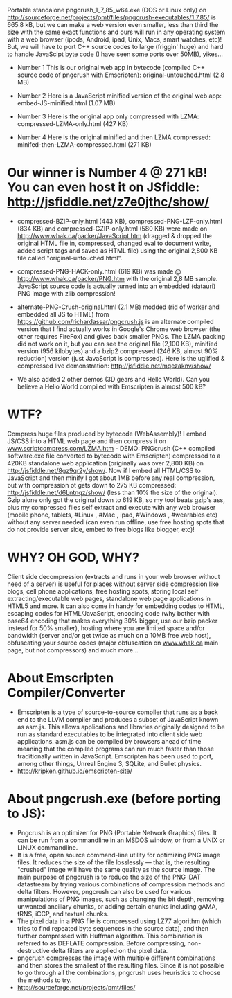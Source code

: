 Portable standalone pngcrush_1_7_85_w64.exe (DOS or Linux only)	on http://sourceforge.net/projects/pmt/files/pngcrush-executables/1.7.85/ is 665.8 kB, but we can make a web version even smaller, less than third the size with the same exact functions and ours will run in any operating system with a web browser (ipods, Android, ipad, Unix, Macs, smart watches, etc)! But, we will have to port C++ source codes to large (friggin' huge) and hard to handle JavaScipt byte code (I have seen some ports over 50MB), yikes...

* Number 1 This is our original web app in bytecode (compiled C++ source code of pngcrush with Emscripten):
original-untouched.html (2.8 MB)

* Number 2 Here is a JavaScript minified version of the original web app:
embed-JS-minified.html (1.07 MB)

* Number 3 Here is the original app only compressed with LZMA:
compressed-LZMA-only.html (427 KB)

* Number 4 Here is the original minified and then LZMA compressed:
minifed-then-LZMA-compressed.html (271 KB)

# Our winner is Number 4 @ 271 kB! You can even host it on JSfiddle: http://jsfiddle.net/z7e0jthc/show/

* compressed-BZIP-only.html (443 KB),
compressed-PNG-LZF-only.html (834 KB) and compressed-GZIP-only.html (580 KB) were made on http://www.whak.ca/packer/JavaScript.htm (dragged & dropped the original HTML file in, compressed, changed eval to document write, added script tags and saved as HTML file) using the original 2,800 KB file called "original-untouched.html".

* compressed-PNG-HACK-only.html (619 KB) was made @ http://www.whak.ca/packer/PNG.htm with the original 2,8 MB sample. JavaScript source code is actually turned into an embedded (datauri) PNG image with zlib compression!

* alternate-PNG-Crush-original.html (2.1 MB) modded (rid of worker and embedded all JS to HTML) from https://github.com/richardassar/pngcrush.js is an alternate compiled version that I find actually works in Google's Chrome web browser (the other requires FireFox) and gives back smaller PNGs. The LZMA packing did not work on it, but you can see the original file (2,100 KB), minified version (956 kilobytes) and a bzip2 compressed (246 KB, almost 90% reduction) version (just JavaScript is compressed). Here is the uglified & compressed live demonstration: http://jsfiddle.net/mqezaknv/show/

* We also added 2 other demos (3D gears and Hello World). Can you believe a Hello World compiled with Emscripten is almost 500 kB?

# WTF? 
Compress huge files produced by bytecode (WebAssembly)! I embed JS/CSS into a HTML web page and then compress it on www.scriptcompress.com/LZMA.htm - DEMO: PNGcrush (C++ compiled software.exe file converted to bytecode with Emscripten) compressed to a 420KB standalone web application (originally was over 2,800 KB) on http://jsfiddle.net/8gz9qr2y/show/. Now if I embed all HTML/CSS to JavaScript and then minify I got about 1MB before any real compression, but with compression ot gets down to 275 KB compressed: http://jsfiddle.net/d6Lntnqz/show/ (less than 10% the size of the original). Gzip alone only got the original down to 619 KB, so my tool beats gzip's ass, plus my compressed files self extract and execute with any web browser (mobile phone, tablets, #Linux ,  #Mac , ipad, #Windows , #wearables  etc) without any server needed (can even run offline, use free hosting spots that do not provide server side, embed to free blogs like blogger, etc)!

# WHY? OH GOD, WHY?
Client side decompression (extracts and runs in your web browser without need of a server) is useful for places without server side compression like blogs, cell phone applications, free hosting spots, storing local self extracting/executable web pages, standalone web page applications in HTML5 and more. It can also come in handy for embedding codes to HTML, escaping codes for HTML/JavaScript, encoding code (why bother with base64 encoding that makes everything 30% bigger, use our bzip packer instead for 50% smaller), hosting where you are limited space and/or bandwidth (server and/or get twice as much on a 10MB free web host), obfuscating your source codes (major obfuscation on www.whak.ca main page, but not compressors) and much more...

# About Emscripten Compiler/Converter
* Emscripten is a type of source-to-source compiler that runs as a back end to the LLVM compiler and produces a subset of JavaScript known as asm.js. This allows applications and libraries originally designed to be run as standard executables to be integrated into client side web applications. asm.js can be compiled by browsers ahead of time meaning that the compiled programs can run much faster than those traditionally written in JavaScript.
Emscripten has been used to port, among other things, Unreal Engine 3, SQLite, and Bullet physics.
* http://kripken.github.io/emscripten-site/

# About pngcrush.exe (before porting to JS):
* Pngcrush is an optimizer for PNG (Portable Network Graphics) files. It can be run from a commandline in an MSDOS window, or from a UNIX or LINUX commandline.
* It is a free, open source command-line utility for optimizing PNG image files. It reduces the size of the file losslessly — that is, the resulting "crushed" image will have the same quality as the source image. The main purpose of pngcrush is to reduce the size of the PNG IDAT datastream by trying various combinations of compression methods and delta filters. However, pngcrush can also be used for various manipulations of PNG images, such as changing the bit depth, removing unwanted ancillary chunks, or adding certain chunks including gAMA, tRNS, iCCP, and textual chunks.
* The pixel data in a PNG file is compressed using LZ77 algorithm (which tries to find repeated byte sequences in the source data), and then further compressed with Huffman algorithm. This combination is referred to as DEFLATE compression. Before compressing, non-destructive delta filters are applied on the pixel data.
* pngcrush compresses the image with multiple different combinations and then stores the smallest of the resulting files. Since it is not possible to go through all the combinations, pngcrush uses heuristics to choose the methods to try.
* http://sourceforge.net/projects/pmt/files/
